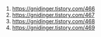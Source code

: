 1. https://gnidinger.tistory.com/466
2. https://gnidinger.tistory.com/467
3. https://gnidinger.tistory.com/468
4. https://gnidinger.tistory.com/469